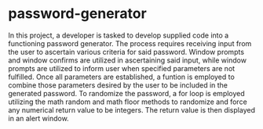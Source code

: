 # password-generator
In this project, a developer is tasked to develop supplied code into a functioning 
password generator. The process requires receiving input from the user to ascertain
various criteria for said password. Window prompts and window confirms are utilized 
in ascertaining said input, while window prompts are utilized to inform user when
specified parameters are not fulfilled. Once all parameters are established, a 
funtion is employed to combine those parameters desired by the user to be included 
in the generated password. To randomize the password, a for loop is employed utilizing 
the math random and math floor methods to randomize and force any numerical return value
to be integers. The return value is then displayed in an alert window.
